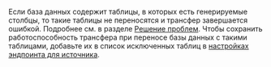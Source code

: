 Если база данных содержит таблицы, в которых есть генерируемые столбцы, то такие таблицы не переносятся и трансфер завершается ошибкой. Подробнее см. в разделе [Решение проблем](../../data-transfer/troubleshooting/index.md#generated-columns). Чтобы сохранить работоспособность трансфера при переносе базы данных с такими таблицами, добавьте их в список исключенных таблиц в [настройках эндпоинта для источника](../../data-transfer/operations/endpoint/source/postgresql.md#additional-settings.md).
